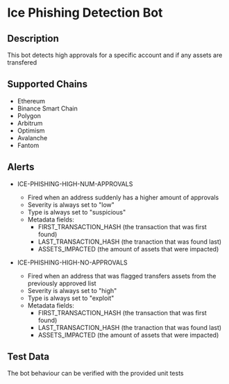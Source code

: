 # Ice Phishing Detection Bot

## Description

This bot detects high approvals for a specific account and if any assets are transfered

## Supported Chains

- Ethereum
- Binance Smart Chain
- Polygon
- Arbitrum
- Optimism
- Avalanche
- Fantom

## Alerts

- ICE-PHISHING-HIGH-NUM-APPROVALS

  - Fired when an address suddenly has a higher amount of approvals
  - Severity is always set to "low"
  - Type is always set to "suspicious"
  - Metadata fields:
    - FIRST_TRANSACTION_HASH (the transaction that was first found)
    - LAST_TRANSACTION_HASH (the tranaction that was found last)
    - ASSETS_IMPACTED (the amount of assets that were impacted)

- ICE-PHISHING-HIGH-NO-APPROVALS
  - Fired when an address that was flagged transfers assets from the previously approved list
  - Severity is always set to "high"
  - Type is always set to "exploit"
  - Metadata fields:
    - FIRST_TRANSACTION_HASH (the transaction that was first found)
    - LAST_TRANSACTION_HASH (the tranaction that was found last)
    - ASSETS_IMPACTED (the amount of assets that were impacted)

## Test Data

The bot behaviour can be verified with the provided unit tests
